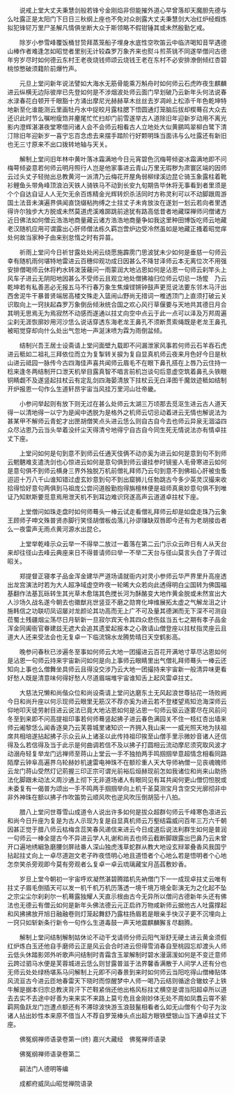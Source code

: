 <!-- { "loadSidebar": true } -->
　　说戒上堂大丈夫秉慧剑般若锋兮金刚焰非但能摧外道心早曾落却天魔胆先德与么吐露正是太阳门下日日三秋纲上座也不免对众剖露大丈夫秉慧剑大冶红炉经煆炼拟犯锋铓万里尸圣解凡情俱坐断大众于斯领略不假钳锤其或未然殷勤乞戒。

　　除岁小参雪峰覆饭桶甘贽拜蒸笼船子埋身水底性空吹笛云中临济喝知音罕遇德山棒作者难逢怎如昭觉者里别无计较森罗万象齐来也熨斗煎茶铫不同遂举僧问古德年穷岁尽时如何德云东村王老夜烧钱师颂云烧钱王老在东村不必安排潦倒倾红杏碧桃惊憋破须籍阶前爆竹声。

　　元旦上堂问新年说法譬如大海水无筋骨能乘万斛舟时如何师云石虎昨夜生麒麟进云纵横无边际彼岸已先登如何是不涉烟波处师云面门早划破乃云新年头何法说春水渌春花白顿开千眼豁十方涌出摩尼光赫赫草木丝丝去岁凋岭上松添千年色乾坤特地新至化谁能测云里画牡丹水中捉皎月露柱腮下悟圆通灯笼脑后拔却楔蓦召大众去还识此时节么嘱咐瘦筇并麈尾忙忙扫却门前雪遂举古人道除旧年迎新岁动用不离光影内澄辉湛湛夜堂寒借问诸人会不会师云相看古人立地处大似黄鹂鸣翠柳白鹭下清汀除旧年迎新岁一喜宁忘百念虑去来摆手踏阶行好颗明珠当面讳与么吐露还有新旧也无三寸原来不出口拨转地轴与天关。

　　解制上堂问旧年林中黄叶落冰霜满地今日元宵碧色沉梅萼倾姿冰霜满地即不问梅萼倾姿意若何师云明月照行人岂是他家事进云青山万里无瑕秽为肃寰区端的因师云过头丈子轻抛出总教黄河一派清乃云梅花开屋角弱柳绿溪边昆仑骑玉象露柱着靴衫鲤鱼头带角峰顶浪泊天铁人骑铁马不动到长安九旬期告毕休将无事看到者里须是个个自达自证人人无欠无余百炼精金光辉转炽杀活同时方称灵利可以不动脚跟周游国土法音未演遍界俱闻直饶缀粘拘缚之士拄丈子未肯放汝在遂划一划云若向者里透得许尔独步大方脱或未然莫道虎溪难踯跳前途犹有路高低昔者地藏琛禅师问僧诸方近日佛法如何僧云浩浩地商量藏云诸方浩浩地商量争如我这里种田博饭吃师云地藏老汉随机应用可谓露出心肝师僧法栋久羁岂啻炉边受冷然虽如是地藏正搔着昭觉痒处何故当家种子由来别怠惰之时有异苗。

　　祈雨上堂问今日祈甘露处处闲云绕愿施霹雳门思波犹未少如何是垂慈一句师云幸有随机雨何堪特地雷进云百穗仰观功成日因甚么不降甘泽师云本无离位次不用强安排僧喝师云休将杓水转泼菠薐问一雨蒙润大地沾恩如何是沾恩一句师云刹竿头上风车子进云无阴阳地因甚么不受师云且观立地处僧拂袖归位师云切忌一场懡　乃云乾坤若有私善恶必无报五马不行春万象生焦燥铿锵钟鼓声更觅说法要东邻木马汗出西舍泥牛干暴普贤端居高楼文殊走入篮闹山野尚无措词一椎透顶门上直须打破云关识取向上一窍扶起森罗万象倒岳倾湫统合国之欢心风行草偃要与天地共其德日月合其明无思焉无为焉寂然不动感而遂通以拄丈向空中点云于此一点可以泽及万邦周遍尘刹无涯恢廓妙用河沙恁么说话穿透东海老龙王鼻孔不须断贯索绳既是老龙王鼻孔被昭觉穿却向什么处出气忽地一声涎沫喷为霖为雨倒盆倾。

　　结制兴吾王居士设斋请上堂问面壁九载即不问漏泄家风事若何师云石羊吞石虎进云秪如二祖礼三拜依位而立为复掣转关捩为复自显真机师云夜来月色好今日是秋山进云祗园一脉传今古四海佳声喜共闻师云眉毛不在眼下鼻孔搭在上唇乃云住持一稔来逢冬两结制开口泄天机举目露真智不唱言前机岂谈句后意虚空筑着鼻孔头铁眼铜睛觑不及遂竖起拄杖云有定乱剑四海晏清放下拄杖云无白泽图千魔敛迹秪如结制开炉报恩一句作么生道轩昂宇宙当风挂万里河山壮帝畿。

　　小参问举起则有放下则无过在甚么处师云太湖三万顷那去觅沤生进云古人道天得一以清地得一以宁为是闻中透脱为是格外之机师云切忌动着进云无情也解说法为甚某甲不解师云青蛇才出匣胡僧笑点头进云恁么则自古自今去也师云异泉无涸溢四众尽沾恩乃云当头举着没纤尘天得清兮地得宁自古自今同生死无情说法亦有情卓拄丈下座。

　　上堂问如何是句到意不到师云任通天伎俩不动亦奚为进云如何是意到句不到师云魍魉难支遣洗剑也心惊进云如何是意句俱到师云谩挂参时镜鉴人毛骨寒进云如何是意句俱不到师云横身三界外独脱万机前僧礼拜师乃云句到意不到佛祖心肝被虫蚤迢迢十万八千山谁知错过虚玄妙意到句不到出窟狮儿任勃跳古今多少英灵汉撮来收拾得恰好意句两俱到马祖庞公尝问道殷勤抱得旃檀林便是祖师真奥妙意句俱不到唯证乃知默斯要觅意焉用泄天机不到耳边难识窍遂高声云道道卓拄杖下座。

　　上堂僧问如珠走盘时如何师蓦头一棒云试走看僧礼拜师云却是如盘走珠乃云象王顾师子呻文殊普贤赤脚行笑怪胡僧板齿落儿孙谬赚缺双唇即今还有为老胡接齿者么一夜雷声无雨点黄河源水出昆仑。

　　上堂举乾峰示众云举一不得举二放过一着落在第二云门示众云昨日有人从天台来却往径山去峰云典座来日不得普请师曰举一不举二天台与径山莫言头白了子胥过昭关。

　　郑提督正寝孝子品金浑金建华严道场请就衙内对灵小参师云华严界里升高座透出龙宫演法时若为大人超净域虚空昨夜一轮晞大众若向此透得明白尘国转为佛国福基翻作法基瓦砾转生其光草木愈瑞其色搅长河为酥酪变大地作黄金脱或未然宣出大人沙场久战名遂今朝去也徽猷兆世竖亚不磨之勋育化坤维展拓太虚之气解龙沮之计施韩信之功联叨凤诏屡对龙颜论其功高而无上广不可及量其德渊而无下深不可测自莅蜀土残疆烟尘荡尽日月斩新一旦寂尔宾天令其四众悲伤兹当五七之期有孝子品金浑金同阖衙官眷建兹无遮大会追其遗爱起报本之心敦请山僧登座以拄杖指灵座云且道大人还来受法会也无复卓一下临流锦水龙腾势晴日天空鹤影高。

　　晚参问春秋已涉遍冬至事如何师云大地一团撮进云百花开满地寸草尽沾恩如何是沾恩一句师云持来宇宙新问如何是向上事师云眼睛里出气僧礼拜师蓦头一棒云还知向上事也么僧舞坐具师云且得没交涉乃云大地一团撮持来宇宙新一般清异味更看好愁人既是清意味何得好愁人尽道眉端堆宇宙谁知舌上起风雷卓拄丈。

　　大慈法兄懒和尚偕众位和尚设斋请上堂问达磨东土无风起浪世尊拈花一场败阙今日和尚升座以何示现师云眼里无筋汉不荐亦奚为进云若不登楼望焉知沧海深师云仰地叩天徒劳射目进云说法已竟大地沾恩如何是沾恩一句师云驱云逐雾尽在风前问冬至到来即不问高提祖印事若何师蓦竖起拂子进云春色满园关不住一枝红杏出墙来师云阇黎恁么闻香逐臭乃云芙蓉城里诸知识一齐拥入我山来一一威光照天地为扶祖席共相培遂拈起拂子示众云从上诸圣以此传持祖印挨至山僧手里示微妙音诸人还信得及么若信得及当于此示是何曲调若信不及以拂子打圆相云流动摩尼须究取风波才动溺舟轻复举龙门远禅师至蒋山上堂云一手不独拍两手鸣掴掴举意超情念相看同路陌摩云钟阜高遍界乌轮赫妙机速雷电神珠不在额珍重人天大导师衲僧一见丧魂魄师云龙门蒋山受然灯记莂握三印正宗可谓光前裕后烜赫现前怎如我诸位和尚来山助扬法化脚跟未动法义周沙通上彻下无非道场诸人有眼同见有耳共闻何更山僧忉怛脱或未委复有一偈普为颂出一手不鸣两手掴掴举向上机千圣莫测宝月含空交光廓彻非中非外神珠在额以拂子作吹笛势云顺风吹也逆风吹压倒胡笳十八拍。

　　腊八上堂问世尊雪山成道令人说出许多如何是拔众超群句师云千峰寒色凛进云和尚今日升座为复是为古人示现为复是自显真机师云万壑结霜威问百年三万六千朝因甚正觉于腊八师云枯梅含蕊笑春风递信来进云今日成道后说法利群生如何是普润一句师云一棒全提古今不异进云学人礼谢和尚去也师云截断脚跟露出巴鼻乃云未曾开口遍地绣絪急磨腰剑屏祛番人深山独虎浅草蛇群从教大地设玄辩翠叠香风我国宁拈起拄丈向上一卓尽道迦文老子昨夜悟明心地且道悟者个心地么若是悟明者个心地怎奈笑杀旁观即今莫有旁观者么复卓一卓云琉璃藏宝月菡萏敷妙香。

　　岁旦上堂今朝初一宇宙呼欢凝然湛碧腾踏机先衲僧门下一一成现卓拄丈云唯有拄丈子眉毛倒插天可以发一机千机万机历落透一境千境万境全彰演无为之化起不坠之宗尘尘尔刹刹尔一机蓦露独耀人天直示根由古今无异所以僧问古德新年头还有佛法也无德云有僧云如何是新年头佛法德云元正启祚万物咸新师云据他古人吐露撑起和风拂拂放开旭日融融卷则灯笼起舞舒乃露柱扬眉若是眼亲手快汉子更不沉埋向上一窍只如斩新条行新令一句作么生道毒鼓一声天地震麒麟獬豸尽翻腾。

　　解制上堂问结制解制姑休论不动干戈请师分师云阳气渐舒无硬土进云黄金须假红炉炼白玉还他自手磨师云正是风云会合时进云但得雪消春自至桃园忘却渡头人师云低头休踏影郊外听歌声问结制时青霜含玉翠解制时碧水漫潺湲如何是不变迁意师云跨过驷马水便是芙蓉城进云恁么则甘露普滋于法界馨香满散于人间学人还有分也无师云处处绿杨堪系马问解制上元即不问春景到来时如何师云当阳吃得山僧棒贴体风流亘古今进云匝地春雷天下晓时而惊醒梦中人师一喝乃云结则循途合辙蚊子上铁牛解是据本归宗总教浃背汗下芒鞋紧俏还他出格风标拄丈横空是谓当阳超卓所以道去去实不去途中好善为来来实不来路上莫亏危且金刚妙体无处不周如凤翥云霄不萦羁网鱼跃龙门岂遭点额还有不滞琼波快游玉浪鼓鬣相看者么如无山僧有个句子为汝诸人拈出妙性本来原不借当人不荐自罗笼棒头点出超方眼铁壁银山当下通卓拄丈下座。

　　佛冤纲禅师语录卷第一(终)
嘉兴大藏经　佛冤禅师语录


　　佛冤纲禅师语录卷第二

　　嗣法门人德明等编

　　成都府威凤山昭觉禅院语录

